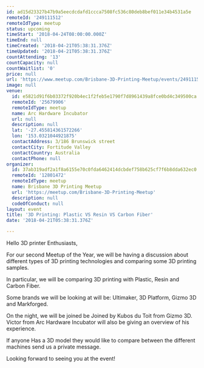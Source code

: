 ```yaml
---
id: ad15d23327b47b9a5eecdcdafd1ccca7508fc536c80deb8bef011e34b4531a5e
remoteId: '249111512'
remoteIdType: meetup
status: upcoming
timeStart: '2018-04-24T08:00:00.000Z'
timeEnd: null
timeCreated: '2018-04-21T05:38:31.376Z'
timeUpdated: '2018-04-21T05:38:31.376Z'
countAttending: '13'
countCapacity: null
countWaitlist: '0'
price: null
url: 'https://www.meetup.com/Brisbane-3D-Printing-Meetup/events/249111512/'
image: null
venue:
  id: e5821d91f6b03372f920b4ec1f2feb5e1790f7d8961439a8fce0bd4c349500ca
  remoteId: '25679906'
  remoteIdType: meetup
  name: Arc Hardware Incubator
  url: null
  description: null
  lat: '-27.455814361572266'
  lon: '153.0321044921875'
  contactAddress: 3/186 Brunswick street
  contactCity: Fortitude Valley
  contactCountry: Australia
  contactPhone: null
organizer:
  id: 37ab319adf2a1f8a6155e70c0fda6462414dcbdef758b625cf7f6b8dda632ec0
  remoteId: '12801472'
  remoteIdType: meetup
  name: Brisbane 3D Printing Meetup
  url: 'https://meetup.com/Brisbane-3D-Printing-Meetup'
  description: null
  codeOfConduct: null
layout: event
title: '3D Printing: Plastic VS Resin VS Carbon Fiber'
date: '2018-04-21T05:38:31.376Z'

---
```

<p>Hello 3D printer Enthusiasts,</p> <p>For our second Meetup of the Year, we will be having a discussion about different types of 3D printing technologies and comparing some 3D printing samples.</p> <p>In particular, we will be comparing 3D printing with Plastic, Resin and Carbon Fiber.</p> <p>Some brands we will be looking at will be: Ultimaker, 3D Platform, Gizmo 3D and Markforged.</p> <p>On the night, we will be joined be Joined by Kubos du Toit from Gizmo 3D.<br/>Victor from Arc Hardware Incubator will also be giving an overview of his experience.</p> <p>If anyone Has a 3D model they would like to compare between the different machines send us a private message.</p> <p>Looking forward to seeing you at the event!</p>
